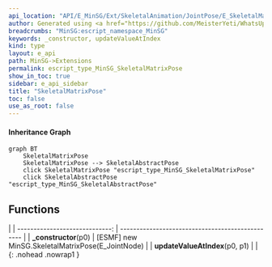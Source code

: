 ```yaml
---
api_location: "API/E_MinSG/Ext/SkeletalAnimation/JointPose/E_SkeletalMatrixPose.cpp:28:39"
author: Generated using <a href="https://github.com/MeisterYeti/WhatsUpDoc">WhatsUpDoc</a>
breadcrumbs: "MinSG:escript_namespace_MinSG"
keywords: _constructor, updateValueAtIndex
kind: type
layout: e_api
path: MinSG->Extensions
permalink: escript_type_MinSG_SkeletalMatrixPose
show_in_toc: true
sidebar: e_api_sidebar
title: "SkeletalMatrixPose"
toc: false
use_as_root: false
---
```


#### Inheritance Graph

```mermaid
graph BT
	SkeletalMatrixPose
	SkeletalMatrixPose --> SkeletalAbstractPose
	click SkeletalMatrixPose "escript_type_MinSG_SkeletalMatrixPose"
	click SkeletalAbstractPose "escript_type_MinSG_SkeletalAbstractPose"
```

## Functions

|
| -----------------------------: | ------------------------------------------------ | 
| **_constructor**(p0)           | [ESMF] new MinSG.SkeletalMatrixPose(E_JointNode) | 
| **updateValueAtIndex**(p0, p1) |                                                  | 
{: .nohead .nowrap1 }

